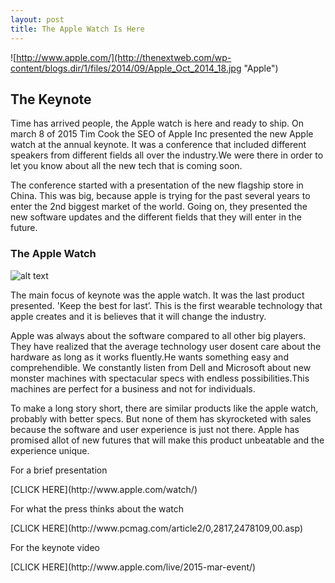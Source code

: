 ```yaml
---
layout: post
title: The Apple Watch Is Here
---
```


![http://www.apple.com/](http://thenextweb.com/wp-content/blogs.dir/1/files/2014/09/Apple_Oct_2014_18.jpg "Apple")

<h2> The Keynote </h2>
  <p>Time has arrived people, the Apple watch is here and ready to ship. On march 8 of 2015 Tim Cook the SEO 
of Apple Inc presented the new Apple watch at the annual keynote. It was a conference that included different 
speakers from different fields all over the industry.We were there in order to let you 
know about all the new tech that is coming soon.</p>
	<p>The conference started with a presentation of the new 
flagship store in China. This was big, because apple is trying for the 
past several years to enter the 2nd biggest market of the world. Going on, they presented the new 
software updates and the different fields that they will enter in the future.</p>

<h3> The Apple Watch </h3>

![alt text](http://blogs-images.forbes.com/anthonykosner/files/2014/10/apple-watch-selling-points.jpg  "The Apple watch")

<p> The main focus of keynote was the apple watch. It was the last product presented. 
'Keep the best for last’. This is the first wearable technology that apple creates and it is believes 
that it will change the industry.</p>
<p> Apple was always about the software compared to all other big players.
They have realized that the average technology user dosent care about the hardware as long as
it works fluently.He wants something easy and comprehendible. We constantly listen from Dell and Microsoft 
about new monster machines with spectacular specs with endless possibilities.This machines are perfect for 
a business and not for individuals. </p>
<p> To make a long story short, there are similar products like the apple watch, probably with better specs. 
But none of them has  skyrocketed  with sales because the software and user experience is just not there.
Apple has promised allot of new futures that will make this product unbeatable and the experience unique.
<p>For a brief presentation</p> [CLICK HERE](http://www.apple.com/watch/)
<p>For what the press thinks about the watch </p> [CLICK HERE](http://www.pcmag.com/article2/0,2817,2478109,00.asp)
<p>For the keynote video</p> [CLICK HERE](http://www.apple.com/live/2015-mar-event/)
